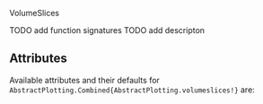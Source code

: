 VolumeSlices

TODO add function signatures TODO add descripton

## Attributes

Available attributes and their defaults for `AbstractPlotting.Combined{AbstractPlotting.volumeslices!}` are: 

```

```
